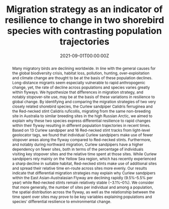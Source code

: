 ---
title: "Migration strategy as an indicator of resilience to change in two shorebird species with contrasting population trajectories"
authors:
- admin
- Ken Gosbell
- Clive Minton
- Marcel Klaassen
author_notes: ""
date: "2021-09-01T00:00:00Z"
doi: https://doi.org/10.1111/1365-2656.13393

# Publication type.
# Legend: 0 = Uncategorized; 1 = Conference paper; 2 = Journal article;
# 3 = Preprint / Working Paper; 4 = Report; 5 = Book; 6 = Book section;
# 7 = Thesis; 8 = Patent
publication_types: ["2"]

# Publication name and optional abbreviated publication name.
publication: "*Journal of Animal Ecology*"
publication_short: ""

abstract: Many migratory birds are declining worldwide. In line with the general causes for the global biodiversity crisis, habitat loss, pollution, hunting, over-exploitation and climate change are thought to be at the basis of these population declines. Long-distance migrants seem especially vulnerable to rapid anthropogenic change, yet, the rate of decline across populations and species varies greatly within flyways. We hypothesize that differences in migration strategy, and notably stopover-site use, may be at the basis of these variations in resilience to global change. By identifying and comparing the migration strategies of two very closely related shorebird species, the Curlew sandpiper Calidris ferruginea and the Red-necked stint Calidris ruficollis, migrating from the same non-breeding site in Australia to similar breeding sites in the high Russian Arctic, we aimed to explain why these two species express differential resilience to rapid changes within their flyway resulting in different population trajectories in recent times. Based on 13 Curlew sandpiper and 16 Red-necked stint tracks from light-level geolocator tags, we found that individual Curlew sandpipers make use of fewer stopover areas along the flyway compared to Red-necked stints. Furthermore, and notably during northward migration, Curlew sandpipers have a higher dependency on fewer sites, both in terms of the percentage of individuals visiting key stopover sites and the relative time spent at those sites. While Curlew sandpipers rely mainly on the Yellow Sea region, which has recently experienced a sharp decline in suitable habitat, Red-necked stints make use of additional sites and spread their relative time en-route across sites more evenly. Our results indicate that differential migration strategies may explain why Curlew sandpipers within the East Asian-Australasian Flyway are declining rapidly (9.5%–5.5% per year) while Red-necked stints remain relatively stable (−3.1%–0%). We consider that more generally, the number of sites per individual and among a population, the spatial distribution across the flyway, as well as the relationship between the time spent over sites may prove to be key variables explaining populations and species' differential resilience to environmental change.

# Summary. An optional shortened abstract.
summary:

tags:
- Migration
- resilience
- Global change
- Seasonal change
featured: false

links:
- name: "Link"
  url: https://besjournals.onlinelibrary.wiley.com/doi/10.1111/1365-2656.13393
url_pdf: ""
url_code: ''
url_dataset: ''
url_poster: ''
url_project: ''
url_slides: ''
url_source: ''
url_video: ''

# Featured image
# To use, add an image named `featured.jpg/png` to your page's folder. 
image:
  caption: ''
  focal_point: ""
  preview_only: false

# Associated Projects (optional).
#   Associate this publication with one or more of your projects.
#   Simply enter your project's folder or file name without extension.
#   E.g. `internal-project` references `content/project/internal-project/index.md`.
#   Otherwise, set `projects: []`.
projects: []

# Slides (optional).
#   Associate this publication with Markdown slides.
#   Simply enter your slide deck's filename without extension.
#   E.g. `slides: "example"` references `content/slides/example/index.md`.
#   Otherwise, set `slides: ""`.
slides: ""
---